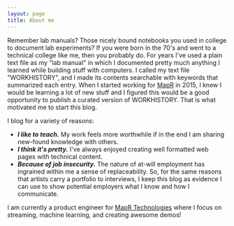 ```yaml
---
layout: page
title: About me
---
```


Remember lab manuals? Those nicely bound notebooks you used in college to document lab experiments? If you were born in the 70's and went to a technical college like me, then you probably do. For years I've used a plain text file as my "lab manual" in which I documented pretty much anything I learned while building stuff with computers. I called my text file "WORKHISTORY", and I made its contents searchable with keywords that summarized each entry. When I started working for [MapR](http://www.mapr.com) in 2015, I knew I would be learning a lot of new stuff and I figured this would be a good opportunity to publish a curated version of WORKHISTORY. That is what motivated me to start this blog. 

I blog for a variety of reasons:

- ***I like to teach.*** My work feels more worthwhile if in the end I am sharing new-found knowledge with others. 
- ***I think it's pretty.*** I've always enjoyed creating well formatted web pages with technical content.
- ***Because of job insecurity.*** The nature of at-will employment has ingrained within me a sense of replaceability. So, for the same reasons that artists carry a portfolio to interviews, I keep this blog as evidence I can use to show potential employers what I know and how I communicate.

I am currently a product engineer for [MapR Technologies](http://www.mapr.com) where I focus on streaming, machine learning, and creating awesome demos!



